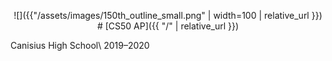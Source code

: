 <p style="text-align: center;">
![]({{"/assets/images/150th_outline_small.png" | width=100 | relative_url }})
# [CS50 AP]({{ "/" | relative_url }})

Canisius High School\\
2019–2020</p>
